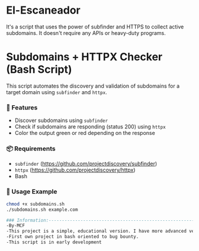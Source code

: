 # El-Escaneador
It's a script that uses the power of subfinder and HTTPS to collect active subdomains. It doesn't require any APIs or heavy-duty programs.

# Subdomains + HTTPX Checker (Bash Script)

This script automates the discovery and validation of subdomains for a target domain using `subfinder` and `httpx`.

### 🚀 Features

- Discover subdomains using `subfinder`
- Check if subdomains are responding (status 200) using `httpx`
- Color the output green or red depending on the response

### 📦 Requirements

- `subfinder` (https://github.com/projectdiscovery/subfinder)
- `httpx` (https://github.com/projectdiscovery/httpx)
- Bash

### 🧪 Usage Example

```bash
chmod +x subdomains.sh
./subdomains.sh example.com

### Information:----------------------------------------------------------------
-By-MCF
-This project is a simple, educational version. I have more advanced versions in development that have not been published yet.
-First own project in bash oriented to bug bounty.
-This script is in early development
